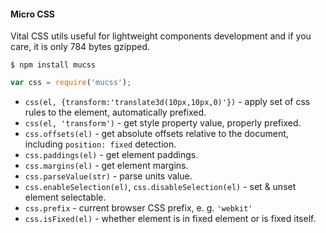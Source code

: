 #### Micro CSS

Vital CSS utils useful for lightweight components development and if you care, it is only 784 bytes gzipped.

```
$ npm install mucss
```

```js
var css = require('mucss');
```

* `css(el, {transform:'translate3d(10px,10px,0)'})` - apply set of css rules to the element, automatically prefixed.
* `css(el, 'transform')` - get style property value, properly prefixed.
* `css.offsets(el)` - get absolute offsets relative to the document, including `position: fixed` detection.
* `css.paddings(el)` - get element paddings.
* `css.margins(el)` - get element margins.
* `css.parseValue(str)` - parse units value.
* `css.enableSelection(el)`, `css.disableSelection(el)` - set & unset element selectable.
* `css.prefix` - current browser CSS prefix, e. g. `'webkit'`
* `css.isFixed(el)` - whether element is in fixed element or is fixed itself.